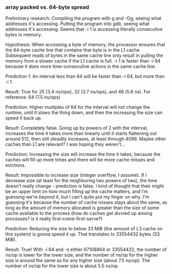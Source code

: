 ### array packed vs. 64-byte spread

Preliminary research: Compiling the program with g and -Og, seeing what
addresses it's accessing. Putting the program into gdb, seeing what addresses
it's accessing. Seems that -i 1 is accessing literally consecutive bytes in memory.

Hypothesis: When accessing a byte of memory, the processor ensures that the 64-byte
cache line that contains that byte is in the L1 cache. Subsequent reads of bytes
in the same cache line only result in pulling the memory from a slower cache if
the L1 cache is full. -i 1 is faster than -i 64 because it does more
time-consecutive actions in the same cache line.

Prediction 1: An interval less than 64 will be faster than -i 64, but more than
-i 1.

Result: True for 25 (3.4 ns/ops), 32 (3.7 ns/ops), and 48 (5.6 ns). For
reference: 64 (7.5 ns/ops)

Prediction: Higher multiples of 64 for the interval will not change the runtime,
until it slows the thing down, and then the increasing the size can speed it
back up.

Result: Completely false. Going up by powers of 2 with the interval, increases
the time it takes more than linearly until it starts flattening out around 512,
then still steadily increases, at least through 4096. Maybe other caches than L1
are relevant? I was hoping they weren't...

Prediction: Increasing the size will increase the time it takes, because the
caches will fill up more times and there will be more cache misses and
evictions.

Result: Impossible to increase size (integer overflow, I assume). If I decrease
size (at least for the neighboring two powers of two), the time doesn't really
change - prediction is false. I kind of thought that their might be an upper
limit on how much filling up the cache matters, and I'm guessing we're beyond
it, but I can't quite put my finger on why. I'm guessing it's because the number
of cache misses stays about the same, as long as the amount of memory allocated
is greater than the size of some cache available to the process (how do caches
get divvied up among processes? is it really first-come-first-serve?)

Prediction: Reducing the size to below 33 MiB (the amount of L3 cache on this
system) is gonna speed it up. That translates to 33554432 bytes (33 MiB).

Result: True! With -i 64 and -s either 67108864 or 33554432, the number of
ns/op is lower for the lower size, and the number of ns/op for the
higher size is around the same as for any higher size (about 7.5 ns/op). The
number of ns/op for the lower size is about 5.5 ns/op.